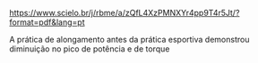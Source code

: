 https://www.scielo.br/j/rbme/a/zQfL4XzPMNXYr4pp9T4r5Jt/?format=pdf&lang=pt

A prática de alongamento antes da prática esportiva demonstrou diminuição no pico de potência e de torque
